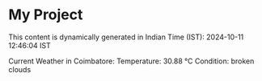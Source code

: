 # My Project

This content is dynamically generated in Indian Time (IST): 2024-10-11 12:46:04 IST


Current Weather in Coimbatore:
Temperature: 30.88 °C
Condition: broken clouds
